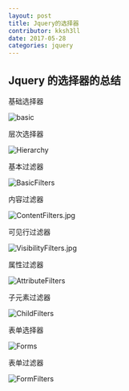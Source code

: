 ```yaml
---
layout: post
title: Jquery的选择器
contributor: kksh3ll
date: 2017-05-28
categories: jquery
---
```


## Jquery 的选择器的总结

基础选择器

![basic](/img/Basics.jpg)

层次选择器

![Hierarchy](/img/Hierarchy.jpg)

基本过滤器

![BasicFilters](/img/BasicFilters.jpg)

内容过滤器

![ContentFilters.jpg](/img/ContentFilters.jpg)

可见行过滤器

![VisibilityFilters.jpg](/img/VisibilityFilters.jpg)

属性过滤器

![AttributeFilters](/img/AttributeFilters.jpg)

子元素过滤器

![ChildFilters](/img/ChildFilters.jpg)

表单选择器

![Forms](/img/Forms.jpg)

表单过滤器

![FormFilters](/img/FormFilters.jpg)